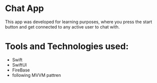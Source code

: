 # Chat App
This app was developed for learning purposes, where you press the start button and get connected to any active user to chat with.

# Tools and Technologies used:
- Swift
- SwiftUI
- FireBase
- following MVVM pattren
